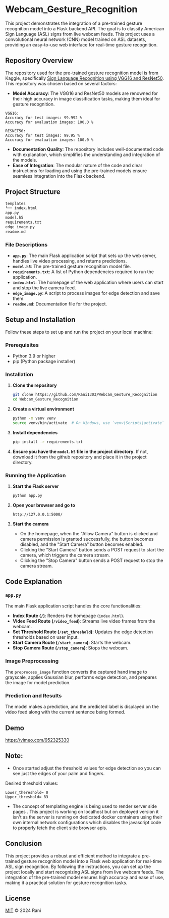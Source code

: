 # Webcam_Gesture_Recognition

This project demonstrates the integration of a pre-trained gesture recognition model into a Flask backend API. The goal is to classify American Sign Language (ASL) signs from live webcam feeds. This project uses a convolutional neural network (CNN) model trained on ASL datasets, providing an easy-to-use web interface for real-time gesture recognition.

## Repository Overview

The repository used for the pre-trained gesture recognition model is from Kaggle, specifically [Sign Language Recognition using VGG16 and ResNet50](https://www.kaggle.com/code/rahulmakwana/sign-language-recognition-vgg16-resnet50). This repository was chosen based on several factors:

- **Model Accuracy**: The VGG16 and ResNet50 models are renowned for their high accuracy in image classification tasks, making them ideal for gesture recognition.

```
VGG16:
Accuracy for test images: 99.992 %
Accuracy for evaluation images: 100.0 %

RESNET50:
Accuracy for test images: 99.95 %
Accuracy for evaluation images: 100.0 %

```

- **Documentation Quality**: The repository includes well-documented code with explanation, which simplifies the understanding and integration of the models.
- **Ease of Integration**: The modular nature of the code and clear instructions for loading and using the pre-trained models ensure seamless integration into the Flask backend.

## Project Structure

```bash
templates
└── index.html
app.py
model.h5
requirements.txt
edge_image.py
readme.md
```


### File Descriptions

- **`app.py`**: The main Flask application script that sets up the web server, handles live video processing, and returns predictions.
- **`model.h5`**: The pre-trained gesture recognition model file.
- **`requirements.txt`**: A list of Python dependencies required to run the application.
- **`index.html`**: The homepage of the web application where users can start and stop the live camera feed.
- **`edge_image.py`**: A script to process images for edge detection and save them.
- **`readme.md`**: Documentation file for the project.

## Setup and Installation

Follow these steps to set up and run the project on your local machine:

### Prerequisites

- Python 3.9 or higher
- pip (Python package installer)

### Installation

1. **Clone the repository**

    ```bash
    git clone https://github.com/Rani1303/Webcam_Gesture_Recognition
    cd Webcam_Gesture_Recognition
    ```

2. **Create a virtual environment**

    ```bash
    python -m venv venv
    source venv/bin/activate  # On Windows, use `venv\Scripts\activate`
    ```

3. **Install dependencies**

    ```bash
    pip install -r requirements.txt
    ```

4. **Ensure you have the `model.h5` file in the project directory**. If not, download it from the github repository and place it in the project directory.

### Running the Application

1. **Start the Flask server**

    ```bash
    python app.py
    ```

2. **Open your browser and go to**

    ```
    http://127.0.0.1:5000/
    ```

3. **Start the camera**

    - On the homepage, when the "Allow Camera" button is clicked and camera permission is granted successfully, the button becomes disabled, and the "Start Camera" button becomes enabled.
    - Clicking the "Start Camera" button sends a POST request to start the camera, which triggers the camera stream.
    - Clicking the "Stop Camera" button sends a POST request to stop the camera stream.

## Code Explanation

### `app.py`

The main Flask application script handles the core functionalities:

- **Index Route (`/`)**: Renders the homepage (`index.html`).
- **Video Feed Route (`/video_feed`)**: Streams live video frames from the webcam.
- **Set Threshold Route (`/set_threshold`)**: Updates the edge detection thresholds based on user input.
- **Start Camera Route (`/start_camera`)**: Starts the webcam.
- **Stop Camera Route (`/stop_camera`)**: Stops the webcam.

### Image Preprocessing

The `preprocess_image` function converts the captured hand image to grayscale, applies Gaussian blur, performs edge detection, and prepares the image for model prediction.

### Prediction and Results

The model makes a prediction, and the predicted label is displayed on the video feed along with the current sentence being formed.

## Demo

https://vimeo.com/952325330

## Note:

 - Once started adjust the threshold values for edge detection so you can see just the edges of your palm and fingers.

 Desired threshold values:

```
Lower_thereshold= 0
Upper_threshold= 83
```
 - The concept of templating engine is being used to render server side pages . This project is working on localhost but on deployed version it isn't as the server is running on dedicated docker containers using their own internal network configurations which disables the javascript code to properly fetch the client side browser apis.

## Conclusion

This project provides a robust and efficient method to integrate a pre-trained gesture recognition model into a Flask web application for real-time ASL sign recognition. By following the instructions, you can set up the project locally and start recognizing ASL signs from live webcam feeds. The integration of the pre-trained model ensures high accuracy and ease of use, making it a practical solution for gesture recognition tasks.

## License

[MIT](LICENSE) © 2024 Rani
